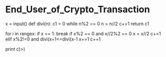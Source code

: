 # End_User_of_Crypto_Transaction
x = input()
def divi(n):
c1 = 0
while n%2 == 0
n = n//2
c+=1
return c1


for i in rangex:
    if x == 1: break
    if x%2 == 0 and x//2%2 == 0
    x = x//2
    c+=1
elif x%2!=0 and divi(x+1<=divi(x-1 
x+=1
c++1

print c)>)
